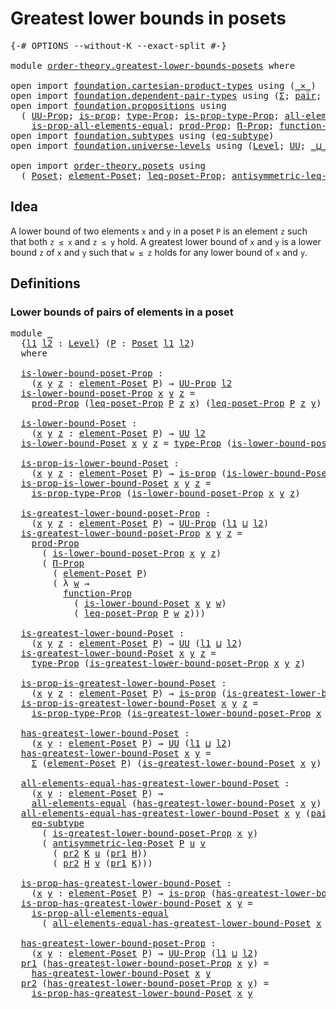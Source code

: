 # Greatest lower bounds in posets

<pre class="Agda"><a id="44" class="Symbol">{-#</a> <a id="48" class="Keyword">OPTIONS</a> <a id="56" class="Pragma">--without-K</a> <a id="68" class="Pragma">--exact-split</a> <a id="82" class="Symbol">#-}</a>

<a id="87" class="Keyword">module</a> <a id="94" href="order-theory.greatest-lower-bounds-posets.html" class="Module">order-theory.greatest-lower-bounds-posets</a> <a id="136" class="Keyword">where</a>

<a id="143" class="Keyword">open</a> <a id="148" class="Keyword">import</a> <a id="155" href="foundation.cartesian-product-types.html" class="Module">foundation.cartesian-product-types</a> <a id="190" class="Keyword">using</a> <a id="196" class="Symbol">(</a><a id="197" href="foundation-core.cartesian-product-types.html#577" class="Function Operator">_×_</a><a id="200" class="Symbol">)</a>
<a id="202" class="Keyword">open</a> <a id="207" class="Keyword">import</a> <a id="214" href="foundation.dependent-pair-types.html" class="Module">foundation.dependent-pair-types</a> <a id="246" class="Keyword">using</a> <a id="252" class="Symbol">(</a><a id="253" href="foundation-core.dependent-pair-types.html#502" class="Record">Σ</a><a id="254" class="Symbol">;</a> <a id="256" href="foundation-core.dependent-pair-types.html#575" class="InductiveConstructor">pair</a><a id="260" class="Symbol">;</a> <a id="262" href="foundation-core.dependent-pair-types.html#592" class="Field">pr1</a><a id="265" class="Symbol">;</a> <a id="267" href="foundation-core.dependent-pair-types.html#604" class="Field">pr2</a><a id="270" class="Symbol">)</a>
<a id="272" class="Keyword">open</a> <a id="277" class="Keyword">import</a> <a id="284" href="foundation.propositions.html" class="Module">foundation.propositions</a> <a id="308" class="Keyword">using</a>
  <a id="316" class="Symbol">(</a> <a id="318" href="foundation-core.propositions.html#1322" class="Function">UU-Prop</a><a id="325" class="Symbol">;</a> <a id="327" href="foundation-core.propositions.html#1246" class="Function">is-prop</a><a id="334" class="Symbol">;</a> <a id="336" href="foundation-core.propositions.html#1424" class="Function">type-Prop</a><a id="345" class="Symbol">;</a> <a id="347" href="foundation-core.propositions.html#1491" class="Function">is-prop-type-Prop</a><a id="364" class="Symbol">;</a> <a id="366" href="foundation-core.propositions.html#2135" class="Function">all-elements-equal</a><a id="384" class="Symbol">;</a>
    <a id="390" href="foundation-core.propositions.html#2335" class="Function">is-prop-all-elements-equal</a><a id="416" class="Symbol">;</a> <a id="418" href="foundation-core.propositions.html#5805" class="Function">prod-Prop</a><a id="427" class="Symbol">;</a> <a id="429" href="foundation.propositions.html#1941" class="Function">Π-Prop</a><a id="435" class="Symbol">;</a> <a id="437" href="foundation.propositions.html#3552" class="Function">function-Prop</a><a id="450" class="Symbol">)</a>
<a id="452" class="Keyword">open</a> <a id="457" class="Keyword">import</a> <a id="464" href="foundation.subtypes.html" class="Module">foundation.subtypes</a> <a id="484" class="Keyword">using</a> <a id="490" class="Symbol">(</a><a id="491" href="foundation-core.subtypes.html#2835" class="Function">eq-subtype</a><a id="501" class="Symbol">)</a>
<a id="503" class="Keyword">open</a> <a id="508" class="Keyword">import</a> <a id="515" href="foundation.universe-levels.html" class="Module">foundation.universe-levels</a> <a id="542" class="Keyword">using</a> <a id="548" class="Symbol">(</a><a id="549" href="Agda.Primitive.html#597" class="Postulate">Level</a><a id="554" class="Symbol">;</a> <a id="556" href="foundation-core.universe-levels.html#222" class="Primitive">UU</a><a id="558" class="Symbol">;</a> <a id="560" href="Agda.Primitive.html#810" class="Primitive Operator">_⊔_</a><a id="563" class="Symbol">)</a>

<a id="566" class="Keyword">open</a> <a id="571" class="Keyword">import</a> <a id="578" href="order-theory.posets.html" class="Module">order-theory.posets</a> <a id="598" class="Keyword">using</a>
  <a id="606" class="Symbol">(</a> <a id="608" href="order-theory.posets.html#731" class="Function">Poset</a><a id="613" class="Symbol">;</a> <a id="615" href="order-theory.posets.html#1145" class="Function">element-Poset</a><a id="628" class="Symbol">;</a> <a id="630" href="order-theory.posets.html#1194" class="Function">leq-poset-Prop</a><a id="644" class="Symbol">;</a> <a id="646" href="order-theory.posets.html#1983" class="Function">antisymmetric-leq-Poset</a><a id="669" class="Symbol">)</a>
</pre>
## Idea

A lower bound of two elements `x` and `y` in a poset `P` is an element `z` such that both `z ≤ x` and `z ≤ y` hold. A greatest lower bound of `x` and `y` is a lower bound `z` of `x` and `y` such that `w ≤ z` holds for any lower bound of `x` and `y`.

## Definitions

### Lower bounds of pairs of elements in a poset

<pre class="Agda"><a id="1010" class="Keyword">module</a> <a id="1017" href="order-theory.greatest-lower-bounds-posets.html#1017" class="Module">_</a>
  <a id="1021" class="Symbol">{</a><a id="1022" href="order-theory.greatest-lower-bounds-posets.html#1022" class="Bound">l1</a> <a id="1025" href="order-theory.greatest-lower-bounds-posets.html#1025" class="Bound">l2</a> <a id="1028" class="Symbol">:</a> <a id="1030" href="Agda.Primitive.html#597" class="Postulate">Level</a><a id="1035" class="Symbol">}</a> <a id="1037" class="Symbol">(</a><a id="1038" href="order-theory.greatest-lower-bounds-posets.html#1038" class="Bound">P</a> <a id="1040" class="Symbol">:</a> <a id="1042" href="order-theory.posets.html#731" class="Function">Poset</a> <a id="1048" href="order-theory.greatest-lower-bounds-posets.html#1022" class="Bound">l1</a> <a id="1051" href="order-theory.greatest-lower-bounds-posets.html#1025" class="Bound">l2</a><a id="1053" class="Symbol">)</a>
  <a id="1057" class="Keyword">where</a>

  <a id="1066" href="order-theory.greatest-lower-bounds-posets.html#1066" class="Function">is-lower-bound-poset-Prop</a> <a id="1092" class="Symbol">:</a>
    <a id="1098" class="Symbol">(</a><a id="1099" href="order-theory.greatest-lower-bounds-posets.html#1099" class="Bound">x</a> <a id="1101" href="order-theory.greatest-lower-bounds-posets.html#1101" class="Bound">y</a> <a id="1103" href="order-theory.greatest-lower-bounds-posets.html#1103" class="Bound">z</a> <a id="1105" class="Symbol">:</a> <a id="1107" href="order-theory.posets.html#1145" class="Function">element-Poset</a> <a id="1121" href="order-theory.greatest-lower-bounds-posets.html#1038" class="Bound">P</a><a id="1122" class="Symbol">)</a> <a id="1124" class="Symbol">→</a> <a id="1126" href="foundation-core.propositions.html#1322" class="Function">UU-Prop</a> <a id="1134" href="order-theory.greatest-lower-bounds-posets.html#1025" class="Bound">l2</a>
  <a id="1139" href="order-theory.greatest-lower-bounds-posets.html#1066" class="Function">is-lower-bound-poset-Prop</a> <a id="1165" href="order-theory.greatest-lower-bounds-posets.html#1165" class="Bound">x</a> <a id="1167" href="order-theory.greatest-lower-bounds-posets.html#1167" class="Bound">y</a> <a id="1169" href="order-theory.greatest-lower-bounds-posets.html#1169" class="Bound">z</a> <a id="1171" class="Symbol">=</a>
    <a id="1177" href="foundation-core.propositions.html#5805" class="Function">prod-Prop</a> <a id="1187" class="Symbol">(</a><a id="1188" href="order-theory.posets.html#1194" class="Function">leq-poset-Prop</a> <a id="1203" href="order-theory.greatest-lower-bounds-posets.html#1038" class="Bound">P</a> <a id="1205" href="order-theory.greatest-lower-bounds-posets.html#1169" class="Bound">z</a> <a id="1207" href="order-theory.greatest-lower-bounds-posets.html#1165" class="Bound">x</a><a id="1208" class="Symbol">)</a> <a id="1210" class="Symbol">(</a><a id="1211" href="order-theory.posets.html#1194" class="Function">leq-poset-Prop</a> <a id="1226" href="order-theory.greatest-lower-bounds-posets.html#1038" class="Bound">P</a> <a id="1228" href="order-theory.greatest-lower-bounds-posets.html#1169" class="Bound">z</a> <a id="1230" href="order-theory.greatest-lower-bounds-posets.html#1167" class="Bound">y</a><a id="1231" class="Symbol">)</a>

  <a id="1236" href="order-theory.greatest-lower-bounds-posets.html#1236" class="Function">is-lower-bound-Poset</a> <a id="1257" class="Symbol">:</a>
    <a id="1263" class="Symbol">(</a><a id="1264" href="order-theory.greatest-lower-bounds-posets.html#1264" class="Bound">x</a> <a id="1266" href="order-theory.greatest-lower-bounds-posets.html#1266" class="Bound">y</a> <a id="1268" href="order-theory.greatest-lower-bounds-posets.html#1268" class="Bound">z</a> <a id="1270" class="Symbol">:</a> <a id="1272" href="order-theory.posets.html#1145" class="Function">element-Poset</a> <a id="1286" href="order-theory.greatest-lower-bounds-posets.html#1038" class="Bound">P</a><a id="1287" class="Symbol">)</a> <a id="1289" class="Symbol">→</a> <a id="1291" href="foundation-core.universe-levels.html#222" class="Primitive">UU</a> <a id="1294" href="order-theory.greatest-lower-bounds-posets.html#1025" class="Bound">l2</a>
  <a id="1299" href="order-theory.greatest-lower-bounds-posets.html#1236" class="Function">is-lower-bound-Poset</a> <a id="1320" href="order-theory.greatest-lower-bounds-posets.html#1320" class="Bound">x</a> <a id="1322" href="order-theory.greatest-lower-bounds-posets.html#1322" class="Bound">y</a> <a id="1324" href="order-theory.greatest-lower-bounds-posets.html#1324" class="Bound">z</a> <a id="1326" class="Symbol">=</a> <a id="1328" href="foundation-core.propositions.html#1424" class="Function">type-Prop</a> <a id="1338" class="Symbol">(</a><a id="1339" href="order-theory.greatest-lower-bounds-posets.html#1066" class="Function">is-lower-bound-poset-Prop</a> <a id="1365" href="order-theory.greatest-lower-bounds-posets.html#1320" class="Bound">x</a> <a id="1367" href="order-theory.greatest-lower-bounds-posets.html#1322" class="Bound">y</a> <a id="1369" href="order-theory.greatest-lower-bounds-posets.html#1324" class="Bound">z</a><a id="1370" class="Symbol">)</a>

  <a id="1375" href="order-theory.greatest-lower-bounds-posets.html#1375" class="Function">is-prop-is-lower-bound-Poset</a> <a id="1404" class="Symbol">:</a>
    <a id="1410" class="Symbol">(</a><a id="1411" href="order-theory.greatest-lower-bounds-posets.html#1411" class="Bound">x</a> <a id="1413" href="order-theory.greatest-lower-bounds-posets.html#1413" class="Bound">y</a> <a id="1415" href="order-theory.greatest-lower-bounds-posets.html#1415" class="Bound">z</a> <a id="1417" class="Symbol">:</a> <a id="1419" href="order-theory.posets.html#1145" class="Function">element-Poset</a> <a id="1433" href="order-theory.greatest-lower-bounds-posets.html#1038" class="Bound">P</a><a id="1434" class="Symbol">)</a> <a id="1436" class="Symbol">→</a> <a id="1438" href="foundation-core.propositions.html#1246" class="Function">is-prop</a> <a id="1446" class="Symbol">(</a><a id="1447" href="order-theory.greatest-lower-bounds-posets.html#1236" class="Function">is-lower-bound-Poset</a> <a id="1468" href="order-theory.greatest-lower-bounds-posets.html#1411" class="Bound">x</a> <a id="1470" href="order-theory.greatest-lower-bounds-posets.html#1413" class="Bound">y</a> <a id="1472" href="order-theory.greatest-lower-bounds-posets.html#1415" class="Bound">z</a><a id="1473" class="Symbol">)</a>
  <a id="1477" href="order-theory.greatest-lower-bounds-posets.html#1375" class="Function">is-prop-is-lower-bound-Poset</a> <a id="1506" href="order-theory.greatest-lower-bounds-posets.html#1506" class="Bound">x</a> <a id="1508" href="order-theory.greatest-lower-bounds-posets.html#1508" class="Bound">y</a> <a id="1510" href="order-theory.greatest-lower-bounds-posets.html#1510" class="Bound">z</a> <a id="1512" class="Symbol">=</a>
    <a id="1518" href="foundation-core.propositions.html#1491" class="Function">is-prop-type-Prop</a> <a id="1536" class="Symbol">(</a><a id="1537" href="order-theory.greatest-lower-bounds-posets.html#1066" class="Function">is-lower-bound-poset-Prop</a> <a id="1563" href="order-theory.greatest-lower-bounds-posets.html#1506" class="Bound">x</a> <a id="1565" href="order-theory.greatest-lower-bounds-posets.html#1508" class="Bound">y</a> <a id="1567" href="order-theory.greatest-lower-bounds-posets.html#1510" class="Bound">z</a><a id="1568" class="Symbol">)</a>

  <a id="1573" href="order-theory.greatest-lower-bounds-posets.html#1573" class="Function">is-greatest-lower-bound-poset-Prop</a> <a id="1608" class="Symbol">:</a>
    <a id="1614" class="Symbol">(</a><a id="1615" href="order-theory.greatest-lower-bounds-posets.html#1615" class="Bound">x</a> <a id="1617" href="order-theory.greatest-lower-bounds-posets.html#1617" class="Bound">y</a> <a id="1619" href="order-theory.greatest-lower-bounds-posets.html#1619" class="Bound">z</a> <a id="1621" class="Symbol">:</a> <a id="1623" href="order-theory.posets.html#1145" class="Function">element-Poset</a> <a id="1637" href="order-theory.greatest-lower-bounds-posets.html#1038" class="Bound">P</a><a id="1638" class="Symbol">)</a> <a id="1640" class="Symbol">→</a> <a id="1642" href="foundation-core.propositions.html#1322" class="Function">UU-Prop</a> <a id="1650" class="Symbol">(</a><a id="1651" href="order-theory.greatest-lower-bounds-posets.html#1022" class="Bound">l1</a> <a id="1654" href="Agda.Primitive.html#810" class="Primitive Operator">⊔</a> <a id="1656" href="order-theory.greatest-lower-bounds-posets.html#1025" class="Bound">l2</a><a id="1658" class="Symbol">)</a>
  <a id="1662" href="order-theory.greatest-lower-bounds-posets.html#1573" class="Function">is-greatest-lower-bound-poset-Prop</a> <a id="1697" href="order-theory.greatest-lower-bounds-posets.html#1697" class="Bound">x</a> <a id="1699" href="order-theory.greatest-lower-bounds-posets.html#1699" class="Bound">y</a> <a id="1701" href="order-theory.greatest-lower-bounds-posets.html#1701" class="Bound">z</a> <a id="1703" class="Symbol">=</a>
    <a id="1709" href="foundation-core.propositions.html#5805" class="Function">prod-Prop</a>
      <a id="1725" class="Symbol">(</a> <a id="1727" href="order-theory.greatest-lower-bounds-posets.html#1066" class="Function">is-lower-bound-poset-Prop</a> <a id="1753" href="order-theory.greatest-lower-bounds-posets.html#1697" class="Bound">x</a> <a id="1755" href="order-theory.greatest-lower-bounds-posets.html#1699" class="Bound">y</a> <a id="1757" href="order-theory.greatest-lower-bounds-posets.html#1701" class="Bound">z</a><a id="1758" class="Symbol">)</a>
      <a id="1766" class="Symbol">(</a> <a id="1768" href="foundation.propositions.html#1941" class="Function">Π-Prop</a>
        <a id="1783" class="Symbol">(</a> <a id="1785" href="order-theory.posets.html#1145" class="Function">element-Poset</a> <a id="1799" href="order-theory.greatest-lower-bounds-posets.html#1038" class="Bound">P</a><a id="1800" class="Symbol">)</a>
        <a id="1810" class="Symbol">(</a> <a id="1812" class="Symbol">λ</a> <a id="1814" href="order-theory.greatest-lower-bounds-posets.html#1814" class="Bound">w</a> <a id="1816" class="Symbol">→</a>
          <a id="1828" href="foundation.propositions.html#3552" class="Function">function-Prop</a>
            <a id="1854" class="Symbol">(</a> <a id="1856" href="order-theory.greatest-lower-bounds-posets.html#1236" class="Function">is-lower-bound-Poset</a> <a id="1877" href="order-theory.greatest-lower-bounds-posets.html#1697" class="Bound">x</a> <a id="1879" href="order-theory.greatest-lower-bounds-posets.html#1699" class="Bound">y</a> <a id="1881" href="order-theory.greatest-lower-bounds-posets.html#1814" class="Bound">w</a><a id="1882" class="Symbol">)</a>
            <a id="1896" class="Symbol">(</a> <a id="1898" href="order-theory.posets.html#1194" class="Function">leq-poset-Prop</a> <a id="1913" href="order-theory.greatest-lower-bounds-posets.html#1038" class="Bound">P</a> <a id="1915" href="order-theory.greatest-lower-bounds-posets.html#1814" class="Bound">w</a> <a id="1917" href="order-theory.greatest-lower-bounds-posets.html#1701" class="Bound">z</a><a id="1918" class="Symbol">)))</a>

  <a id="1925" href="order-theory.greatest-lower-bounds-posets.html#1925" class="Function">is-greatest-lower-bound-Poset</a> <a id="1955" class="Symbol">:</a>
    <a id="1961" class="Symbol">(</a><a id="1962" href="order-theory.greatest-lower-bounds-posets.html#1962" class="Bound">x</a> <a id="1964" href="order-theory.greatest-lower-bounds-posets.html#1964" class="Bound">y</a> <a id="1966" href="order-theory.greatest-lower-bounds-posets.html#1966" class="Bound">z</a> <a id="1968" class="Symbol">:</a> <a id="1970" href="order-theory.posets.html#1145" class="Function">element-Poset</a> <a id="1984" href="order-theory.greatest-lower-bounds-posets.html#1038" class="Bound">P</a><a id="1985" class="Symbol">)</a> <a id="1987" class="Symbol">→</a> <a id="1989" href="foundation-core.universe-levels.html#222" class="Primitive">UU</a> <a id="1992" class="Symbol">(</a><a id="1993" href="order-theory.greatest-lower-bounds-posets.html#1022" class="Bound">l1</a> <a id="1996" href="Agda.Primitive.html#810" class="Primitive Operator">⊔</a> <a id="1998" href="order-theory.greatest-lower-bounds-posets.html#1025" class="Bound">l2</a><a id="2000" class="Symbol">)</a>
  <a id="2004" href="order-theory.greatest-lower-bounds-posets.html#1925" class="Function">is-greatest-lower-bound-Poset</a> <a id="2034" href="order-theory.greatest-lower-bounds-posets.html#2034" class="Bound">x</a> <a id="2036" href="order-theory.greatest-lower-bounds-posets.html#2036" class="Bound">y</a> <a id="2038" href="order-theory.greatest-lower-bounds-posets.html#2038" class="Bound">z</a> <a id="2040" class="Symbol">=</a>
    <a id="2046" href="foundation-core.propositions.html#1424" class="Function">type-Prop</a> <a id="2056" class="Symbol">(</a><a id="2057" href="order-theory.greatest-lower-bounds-posets.html#1573" class="Function">is-greatest-lower-bound-poset-Prop</a> <a id="2092" href="order-theory.greatest-lower-bounds-posets.html#2034" class="Bound">x</a> <a id="2094" href="order-theory.greatest-lower-bounds-posets.html#2036" class="Bound">y</a> <a id="2096" href="order-theory.greatest-lower-bounds-posets.html#2038" class="Bound">z</a><a id="2097" class="Symbol">)</a>

  <a id="2102" href="order-theory.greatest-lower-bounds-posets.html#2102" class="Function">is-prop-is-greatest-lower-bound-Poset</a> <a id="2140" class="Symbol">:</a>
    <a id="2146" class="Symbol">(</a><a id="2147" href="order-theory.greatest-lower-bounds-posets.html#2147" class="Bound">x</a> <a id="2149" href="order-theory.greatest-lower-bounds-posets.html#2149" class="Bound">y</a> <a id="2151" href="order-theory.greatest-lower-bounds-posets.html#2151" class="Bound">z</a> <a id="2153" class="Symbol">:</a> <a id="2155" href="order-theory.posets.html#1145" class="Function">element-Poset</a> <a id="2169" href="order-theory.greatest-lower-bounds-posets.html#1038" class="Bound">P</a><a id="2170" class="Symbol">)</a> <a id="2172" class="Symbol">→</a> <a id="2174" href="foundation-core.propositions.html#1246" class="Function">is-prop</a> <a id="2182" class="Symbol">(</a><a id="2183" href="order-theory.greatest-lower-bounds-posets.html#1925" class="Function">is-greatest-lower-bound-Poset</a> <a id="2213" href="order-theory.greatest-lower-bounds-posets.html#2147" class="Bound">x</a> <a id="2215" href="order-theory.greatest-lower-bounds-posets.html#2149" class="Bound">y</a> <a id="2217" href="order-theory.greatest-lower-bounds-posets.html#2151" class="Bound">z</a><a id="2218" class="Symbol">)</a>
  <a id="2222" href="order-theory.greatest-lower-bounds-posets.html#2102" class="Function">is-prop-is-greatest-lower-bound-Poset</a> <a id="2260" href="order-theory.greatest-lower-bounds-posets.html#2260" class="Bound">x</a> <a id="2262" href="order-theory.greatest-lower-bounds-posets.html#2262" class="Bound">y</a> <a id="2264" href="order-theory.greatest-lower-bounds-posets.html#2264" class="Bound">z</a> <a id="2266" class="Symbol">=</a>
    <a id="2272" href="foundation-core.propositions.html#1491" class="Function">is-prop-type-Prop</a> <a id="2290" class="Symbol">(</a><a id="2291" href="order-theory.greatest-lower-bounds-posets.html#1573" class="Function">is-greatest-lower-bound-poset-Prop</a> <a id="2326" href="order-theory.greatest-lower-bounds-posets.html#2260" class="Bound">x</a> <a id="2328" href="order-theory.greatest-lower-bounds-posets.html#2262" class="Bound">y</a> <a id="2330" href="order-theory.greatest-lower-bounds-posets.html#2264" class="Bound">z</a><a id="2331" class="Symbol">)</a>

  <a id="2336" href="order-theory.greatest-lower-bounds-posets.html#2336" class="Function">has-greatest-lower-bound-Poset</a> <a id="2367" class="Symbol">:</a>
    <a id="2373" class="Symbol">(</a><a id="2374" href="order-theory.greatest-lower-bounds-posets.html#2374" class="Bound">x</a> <a id="2376" href="order-theory.greatest-lower-bounds-posets.html#2376" class="Bound">y</a> <a id="2378" class="Symbol">:</a> <a id="2380" href="order-theory.posets.html#1145" class="Function">element-Poset</a> <a id="2394" href="order-theory.greatest-lower-bounds-posets.html#1038" class="Bound">P</a><a id="2395" class="Symbol">)</a> <a id="2397" class="Symbol">→</a> <a id="2399" href="foundation-core.universe-levels.html#222" class="Primitive">UU</a> <a id="2402" class="Symbol">(</a><a id="2403" href="order-theory.greatest-lower-bounds-posets.html#1022" class="Bound">l1</a> <a id="2406" href="Agda.Primitive.html#810" class="Primitive Operator">⊔</a> <a id="2408" href="order-theory.greatest-lower-bounds-posets.html#1025" class="Bound">l2</a><a id="2410" class="Symbol">)</a>
  <a id="2414" href="order-theory.greatest-lower-bounds-posets.html#2336" class="Function">has-greatest-lower-bound-Poset</a> <a id="2445" href="order-theory.greatest-lower-bounds-posets.html#2445" class="Bound">x</a> <a id="2447" href="order-theory.greatest-lower-bounds-posets.html#2447" class="Bound">y</a> <a id="2449" class="Symbol">=</a>
    <a id="2455" href="foundation-core.dependent-pair-types.html#502" class="Record">Σ</a> <a id="2457" class="Symbol">(</a><a id="2458" href="order-theory.posets.html#1145" class="Function">element-Poset</a> <a id="2472" href="order-theory.greatest-lower-bounds-posets.html#1038" class="Bound">P</a><a id="2473" class="Symbol">)</a> <a id="2475" class="Symbol">(</a><a id="2476" href="order-theory.greatest-lower-bounds-posets.html#1925" class="Function">is-greatest-lower-bound-Poset</a> <a id="2506" href="order-theory.greatest-lower-bounds-posets.html#2445" class="Bound">x</a> <a id="2508" href="order-theory.greatest-lower-bounds-posets.html#2447" class="Bound">y</a><a id="2509" class="Symbol">)</a>

  <a id="2514" href="order-theory.greatest-lower-bounds-posets.html#2514" class="Function">all-elements-equal-has-greatest-lower-bound-Poset</a> <a id="2564" class="Symbol">:</a>
    <a id="2570" class="Symbol">(</a><a id="2571" href="order-theory.greatest-lower-bounds-posets.html#2571" class="Bound">x</a> <a id="2573" href="order-theory.greatest-lower-bounds-posets.html#2573" class="Bound">y</a> <a id="2575" class="Symbol">:</a> <a id="2577" href="order-theory.posets.html#1145" class="Function">element-Poset</a> <a id="2591" href="order-theory.greatest-lower-bounds-posets.html#1038" class="Bound">P</a><a id="2592" class="Symbol">)</a> <a id="2594" class="Symbol">→</a>
    <a id="2600" href="foundation-core.propositions.html#2135" class="Function">all-elements-equal</a> <a id="2619" class="Symbol">(</a><a id="2620" href="order-theory.greatest-lower-bounds-posets.html#2336" class="Function">has-greatest-lower-bound-Poset</a> <a id="2651" href="order-theory.greatest-lower-bounds-posets.html#2571" class="Bound">x</a> <a id="2653" href="order-theory.greatest-lower-bounds-posets.html#2573" class="Bound">y</a><a id="2654" class="Symbol">)</a>
  <a id="2658" href="order-theory.greatest-lower-bounds-posets.html#2514" class="Function">all-elements-equal-has-greatest-lower-bound-Poset</a> <a id="2708" href="order-theory.greatest-lower-bounds-posets.html#2708" class="Bound">x</a> <a id="2710" href="order-theory.greatest-lower-bounds-posets.html#2710" class="Bound">y</a> <a id="2712" class="Symbol">(</a><a id="2713" href="foundation-core.dependent-pair-types.html#575" class="InductiveConstructor">pair</a> <a id="2718" href="order-theory.greatest-lower-bounds-posets.html#2718" class="Bound">u</a> <a id="2720" href="order-theory.greatest-lower-bounds-posets.html#2720" class="Bound">H</a><a id="2721" class="Symbol">)</a> <a id="2723" class="Symbol">(</a><a id="2724" href="foundation-core.dependent-pair-types.html#575" class="InductiveConstructor">pair</a> <a id="2729" href="order-theory.greatest-lower-bounds-posets.html#2729" class="Bound">v</a> <a id="2731" href="order-theory.greatest-lower-bounds-posets.html#2731" class="Bound">K</a><a id="2732" class="Symbol">)</a> <a id="2734" class="Symbol">=</a>
    <a id="2740" href="foundation-core.subtypes.html#2835" class="Function">eq-subtype</a>
      <a id="2757" class="Symbol">(</a> <a id="2759" href="order-theory.greatest-lower-bounds-posets.html#1573" class="Function">is-greatest-lower-bound-poset-Prop</a> <a id="2794" href="order-theory.greatest-lower-bounds-posets.html#2708" class="Bound">x</a> <a id="2796" href="order-theory.greatest-lower-bounds-posets.html#2710" class="Bound">y</a><a id="2797" class="Symbol">)</a>
      <a id="2805" class="Symbol">(</a> <a id="2807" href="order-theory.posets.html#1983" class="Function">antisymmetric-leq-Poset</a> <a id="2831" href="order-theory.greatest-lower-bounds-posets.html#1038" class="Bound">P</a> <a id="2833" href="order-theory.greatest-lower-bounds-posets.html#2718" class="Bound">u</a> <a id="2835" href="order-theory.greatest-lower-bounds-posets.html#2729" class="Bound">v</a>
        <a id="2845" class="Symbol">(</a> <a id="2847" href="foundation-core.dependent-pair-types.html#604" class="Field">pr2</a> <a id="2851" href="order-theory.greatest-lower-bounds-posets.html#2731" class="Bound">K</a> <a id="2853" href="order-theory.greatest-lower-bounds-posets.html#2718" class="Bound">u</a> <a id="2855" class="Symbol">(</a><a id="2856" href="foundation-core.dependent-pair-types.html#592" class="Field">pr1</a> <a id="2860" href="order-theory.greatest-lower-bounds-posets.html#2720" class="Bound">H</a><a id="2861" class="Symbol">))</a>
        <a id="2872" class="Symbol">(</a> <a id="2874" href="foundation-core.dependent-pair-types.html#604" class="Field">pr2</a> <a id="2878" href="order-theory.greatest-lower-bounds-posets.html#2720" class="Bound">H</a> <a id="2880" href="order-theory.greatest-lower-bounds-posets.html#2729" class="Bound">v</a> <a id="2882" class="Symbol">(</a><a id="2883" href="foundation-core.dependent-pair-types.html#592" class="Field">pr1</a> <a id="2887" href="order-theory.greatest-lower-bounds-posets.html#2731" class="Bound">K</a><a id="2888" class="Symbol">)))</a>

  <a id="2895" href="order-theory.greatest-lower-bounds-posets.html#2895" class="Function">is-prop-has-greatest-lower-bound-Poset</a> <a id="2934" class="Symbol">:</a>
    <a id="2940" class="Symbol">(</a><a id="2941" href="order-theory.greatest-lower-bounds-posets.html#2941" class="Bound">x</a> <a id="2943" href="order-theory.greatest-lower-bounds-posets.html#2943" class="Bound">y</a> <a id="2945" class="Symbol">:</a> <a id="2947" href="order-theory.posets.html#1145" class="Function">element-Poset</a> <a id="2961" href="order-theory.greatest-lower-bounds-posets.html#1038" class="Bound">P</a><a id="2962" class="Symbol">)</a> <a id="2964" class="Symbol">→</a> <a id="2966" href="foundation-core.propositions.html#1246" class="Function">is-prop</a> <a id="2974" class="Symbol">(</a><a id="2975" href="order-theory.greatest-lower-bounds-posets.html#2336" class="Function">has-greatest-lower-bound-Poset</a> <a id="3006" href="order-theory.greatest-lower-bounds-posets.html#2941" class="Bound">x</a> <a id="3008" href="order-theory.greatest-lower-bounds-posets.html#2943" class="Bound">y</a><a id="3009" class="Symbol">)</a>
  <a id="3013" href="order-theory.greatest-lower-bounds-posets.html#2895" class="Function">is-prop-has-greatest-lower-bound-Poset</a> <a id="3052" href="order-theory.greatest-lower-bounds-posets.html#3052" class="Bound">x</a> <a id="3054" href="order-theory.greatest-lower-bounds-posets.html#3054" class="Bound">y</a> <a id="3056" class="Symbol">=</a>
    <a id="3062" href="foundation-core.propositions.html#2335" class="Function">is-prop-all-elements-equal</a>
      <a id="3095" class="Symbol">(</a> <a id="3097" href="order-theory.greatest-lower-bounds-posets.html#2514" class="Function">all-elements-equal-has-greatest-lower-bound-Poset</a> <a id="3147" href="order-theory.greatest-lower-bounds-posets.html#3052" class="Bound">x</a> <a id="3149" href="order-theory.greatest-lower-bounds-posets.html#3054" class="Bound">y</a><a id="3150" class="Symbol">)</a>

  <a id="3155" href="order-theory.greatest-lower-bounds-posets.html#3155" class="Function">has-greatest-lower-bound-poset-Prop</a> <a id="3191" class="Symbol">:</a>
    <a id="3197" class="Symbol">(</a><a id="3198" href="order-theory.greatest-lower-bounds-posets.html#3198" class="Bound">x</a> <a id="3200" href="order-theory.greatest-lower-bounds-posets.html#3200" class="Bound">y</a> <a id="3202" class="Symbol">:</a> <a id="3204" href="order-theory.posets.html#1145" class="Function">element-Poset</a> <a id="3218" href="order-theory.greatest-lower-bounds-posets.html#1038" class="Bound">P</a><a id="3219" class="Symbol">)</a> <a id="3221" class="Symbol">→</a> <a id="3223" href="foundation-core.propositions.html#1322" class="Function">UU-Prop</a> <a id="3231" class="Symbol">(</a><a id="3232" href="order-theory.greatest-lower-bounds-posets.html#1022" class="Bound">l1</a> <a id="3235" href="Agda.Primitive.html#810" class="Primitive Operator">⊔</a> <a id="3237" href="order-theory.greatest-lower-bounds-posets.html#1025" class="Bound">l2</a><a id="3239" class="Symbol">)</a>
  <a id="3243" href="foundation-core.dependent-pair-types.html#592" class="Field">pr1</a> <a id="3247" class="Symbol">(</a><a id="3248" href="order-theory.greatest-lower-bounds-posets.html#3155" class="Function">has-greatest-lower-bound-poset-Prop</a> <a id="3284" href="order-theory.greatest-lower-bounds-posets.html#3284" class="Bound">x</a> <a id="3286" href="order-theory.greatest-lower-bounds-posets.html#3286" class="Bound">y</a><a id="3287" class="Symbol">)</a> <a id="3289" class="Symbol">=</a>
    <a id="3295" href="order-theory.greatest-lower-bounds-posets.html#2336" class="Function">has-greatest-lower-bound-Poset</a> <a id="3326" href="order-theory.greatest-lower-bounds-posets.html#3284" class="Bound">x</a> <a id="3328" href="order-theory.greatest-lower-bounds-posets.html#3286" class="Bound">y</a>
  <a id="3332" href="foundation-core.dependent-pair-types.html#604" class="Field">pr2</a> <a id="3336" class="Symbol">(</a><a id="3337" href="order-theory.greatest-lower-bounds-posets.html#3155" class="Function">has-greatest-lower-bound-poset-Prop</a> <a id="3373" href="order-theory.greatest-lower-bounds-posets.html#3373" class="Bound">x</a> <a id="3375" href="order-theory.greatest-lower-bounds-posets.html#3375" class="Bound">y</a><a id="3376" class="Symbol">)</a> <a id="3378" class="Symbol">=</a>
    <a id="3384" href="order-theory.greatest-lower-bounds-posets.html#2895" class="Function">is-prop-has-greatest-lower-bound-Poset</a> <a id="3423" href="order-theory.greatest-lower-bounds-posets.html#3373" class="Bound">x</a> <a id="3425" href="order-theory.greatest-lower-bounds-posets.html#3375" class="Bound">y</a>
</pre>